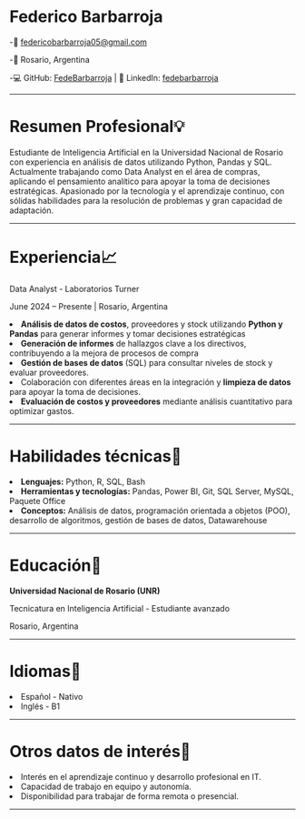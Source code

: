 
<h1>Federico Barbarroja</h1>

-📧 federicobarbarroja05@gmail.com 

-📍 Rosario, Argentina

-💻 GitHub: <a href="https://github.com/FedeBarbarroja">FedeBarbarroja<a> | 🔗 LinkedIn: <a href="https://www.linkedin.com/in/fedebarbarroja/">fedebarbarroja<a>
<Br>

<hr>

<h1>Resumen Profesional💡</h1>

Estudiante de Inteligencia Artificial en la Universidad Nacional de Rosario con experiencia
en análisis de datos utilizando Python, Pandas y SQL. Actualmente trabajando como Data
Analyst en el área de compras, aplicando el pensamiento analítico para apoyar la toma de
decisiones estratégicas. Apasionado por la tecnología y el aprendizaje continuo, con sólidas
habilidades para la resolución de problemas y gran capacidad de adaptación.
<hr>

<h1>Experiencia📈</h1>
Data Analyst - Laboratorios Turner

June 2024 – Presente | Rosario, Argentina
<li><b>Análisis de datos de costos</b>, proveedores y stock utilizando <b>Python y Pandas</b>
para generar informes y tomar decisiones estratégicas</li>
<li><b>Generación de informes</b> de hallazgos clave a los directivos, contribuyendo a la
mejora de procesos de compra</li>
<li><b>Gestión de bases de datos</b> (SQL) para consultar niveles de stock y evaluar
proveedores.</li>
<li>Colaboración con diferentes áreas en la integración y <b>limpieza de datos</b> para apoyar la
toma de decisiones.</li>
<li><b>Evaluación de costos y proveedores</b> mediante análisis cuantitativo para
optimizar gastos.</li>

<hr>

<h1>Habilidades técnicas🧠</h1>
<li><b>Lenguajes:</b> Python, R, SQL, Bash</li>
<li><b>Herramientas y tecnologías:</b> Pandas, Power BI, Git, SQL Server, MySQL,
Paquete Office</li>
<li><b>Conceptos:</b> Análisis de datos, programación orientada a objetos (POO), desarrollo
de algoritmos, gestión de bases de datos, Datawarehouse</li>

<hr>

<h1>Educación🏫</h1>

<b>Universidad Nacional de Rosario (UNR)</b>

Tecnicatura en Inteligencia Artificial - Estudiante avanzado

Rosario, Argentina

<hr>

<h1>Idiomas💬</h1>

<li>Español - Nativo</li>
<li>Inglés - B1</li>

<hr>

<h1>Otros datos de interés🌱</h1>

<li>Interés en el aprendizaje continuo y desarrollo profesional en IT.</li>
<li>Capacidad de trabajo en equipo y autonomía.</li>
<li>Disponibilidad para trabajar de forma remota o presencial.</li>

<hr>
